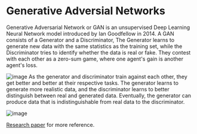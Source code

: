# Generative Adversial Networks

Generative Adversarial Network or GAN is an unsupervised Deep Learning Neural Network model introduced by Ian Goodfellow in 2014. A GAN consists of a Generator and a Discriminator, The Generator learns to generate new data with the same statistics as the training set, while the Discriminator tries to identify whether the data is real or fake. They contest with each other as a zero-sum game, where one agent's gain is another agent's loss.

![image](https://github.com/abijith-tk/TheGreatGAN/assets/88266300/952341c7-8d06-40fa-a9be-1b09e700137a)
As the generator and discriminator train against each other, they get better and better at their respective tasks. The generator learns to generate more realistic data, and the discriminator learns to better distinguish between real and generated data. Eventually, the generator can produce data that is indistinguishable from real data to the discriminator.

![image](https://github.com/abijith-tk/TheGreatGAN/assets/88266300/c0f20a3c-e7c7-4e35-bfef-73c8fc29260b)

[Research paper](https://arxiv.org/pdf/1406.2661.pdf) for more reference.
